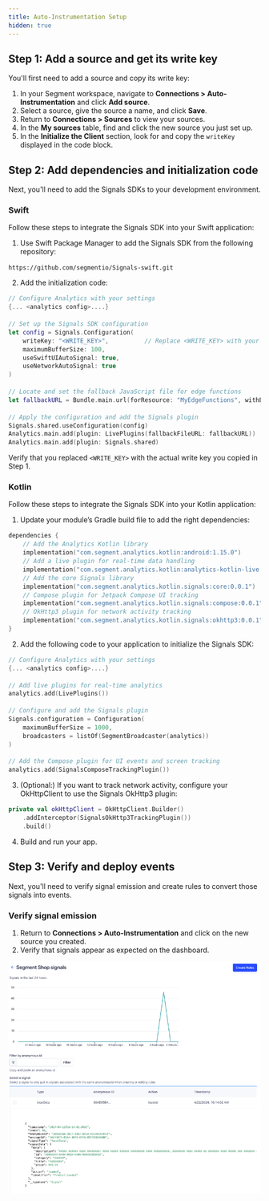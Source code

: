 ```yaml
---
title: Auto-Instrumentation Setup
hidden: true
---
```



<!--- something about the SDK -->

## Step 1: Add a source and get its write key

You'll first need to add a source and copy its write key: 

1. In your Segment workspace, navigate to **Connections > Auto-Instrumentation** and click **Add source**.
2. Select a source, give the source a name, and click **Save**.
3. Return to **Connections > Sources** to view your sources. 
4. In the **My sources** table, find and click the new source you just set up.
5. In the **Initialize the Client** section, look for and copy the `writeKey` displayed in the code block. 

## Step 2: Add dependencies and initialization code

Next, you'll need to add the Signals SDKs to your development environment.

### Swift

Follow these steps to integrate the Signals SDK into your Swift application:

1. Use Swift Package Manager to add the Signals SDK from the following repository:

```https://github.com/segmentio/Signals-swift.git```

2. Add the initialization code:

```swift
// Configure Analytics with your settings
{... <analytics config>....} 

// Set up the Signals SDK configuration
let config = Signals.Configuration(
    writeKey: "<WRITE_KEY>",          // Replace <WRITE_KEY> with your actual write key
    maximumBufferSize: 100,
    useSwiftUIAutoSignal: true,
    useNetworkAutoSignal: true
)

// Locate and set the fallback JavaScript file for edge functions
let fallbackURL = Bundle.main.url(forResource: "MyEdgeFunctions", withExtension: "js")

// Apply the configuration and add the Signals plugin
Signals.shared.useConfiguration(config)
Analytics.main.add(plugin: LivePlugins(fallbackFileURL: fallbackURL))
Analytics.main.add(plugin: Signals.shared)
```

Verify that you replaced `<WRITE_KEY>` with the actual write key you copied in Step 1.

### Kotlin

Follow these steps to integrate the Signals SDK into your Kotlin application: 

1. Update your module’s Gradle build file to add the right dependencies:

```kotlin
dependencies {
    // Add the Analytics Kotlin library
    implementation("com.segment.analytics.kotlin:android:1.15.0")
    // Add a live plugin for real-time data handling
    implementation("com.segment.analytics.kotlin:analytics-kotlin-live:1.0.0")
    // Add the core Signals library
    implementation("com.segment.analytics.kotlin.signals:core:0.0.1")
    // Compose plugin for Jetpack Compose UI tracking
    implementation("com.segment.analytics.kotlin.signals:compose:0.0.1")
    // OkHttp3 plugin for network activity tracking
    implementation("com.segment.analytics.kotlin.signals:okhttp3:0.0.1")
}
```

2. Add the following code to your application to initialize the Signals SDK:

```kotlin
// Configure Analytics with your settings
{... <analytics config>....} 

// Add live plugins for real-time analytics
analytics.add(LivePlugins())

// Configure and add the Signals plugin
Signals.configuration = Configuration(
    maximumBufferSize = 1000,
    broadcasters = listOf(SegmentBroadcaster(analytics))
)

// Add the Compose plugin for UI events and screen tracking
analytics.add(SignalsComposeTrackingPlugin())
```

3. (Optional:) If you want to track network activity, configure your OkHttpClient to use the Signals OkHttp3 plugin:

```kotlin
private val okHttpClient = OkHttpClient.Builder()
    .addInterceptor(SignalsOkHttp3TrackingPlugin())
    .build()
```

4. Build and run your app.


## Step 3: Verify and deploy events

Next, you'll need to verify signal emission and create rules to convert those signals into events.

### Verify signal emission

1. Return to **Connections > Auto-Instrumentation** and click on the new source you created. 
2. Verify that signals appear as expected on the dashboard.

![Signals successfully appearing in the Segment UI](images/autoinstrumentation_signals.png "Signals successfully appearing in the Segment UI")

